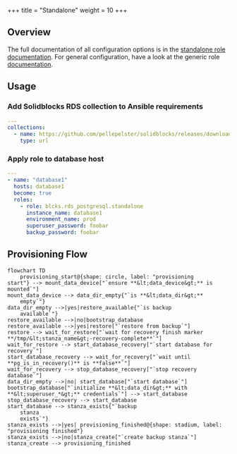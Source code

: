 +++
title = "Standalone"
weight = 10
+++

## Overview

The full documentation of all configuration options is in the [standalone role documentation](rds_postgresql/standalone). For general configuration, have a look at the generic role [documentation](rds/ansible).

## Usage

### Add Solidblocks RDS collection to Ansible requirements

```yaml
---
collections:
  - name: https://github.com/pellepelster/solidblocks/releases/download/{{% env "SOLIDBLOCKS_VERSION" %}}/blcks-rds_postgresql-{{% env "SOLIDBLOCKS_VERSION_RAW" %}}.tar.gz
    type: url
```

### Apply role to database host
```yaml
---
- name: "database1"
  hosts: database1
  become: true
  roles:
    - role: blcks.rds_postgresql.standalone
      instance_name: database1
      environment_name: prod
      superuser_password: foobar
      backup_password: foobar
```

## Provisioning Flow

```mermaid
flowchart TD
    provisioning_start@{shape: circle, label: "provisioning
start"} --> mount_data_device["`ensure **&lt;data_device&gt;** is mounted`"]
mount_data_device --> data_dir_empty{"`is **&lt;data_dir&gt;** 
    empty`"}
data_dir_empty -->|yes|restore_available{"`is backup 
    available`"}
restore_available -->|no|bootstrap_database
restore_available -->|yes|restore["`restore from backup`"]
restore --> wait_for_restore["`wait for recovery finish marker **/tmp/&lt;stanza_name&gt;-recovery-complete**`"]
wait_for_restore --> start_database_recovery["`start database for recovery`"]
start_database_recovery --> wait_for_recovery["`wait until **pg_is_in_recovery()** is **false**`"]
wait_for_recovery --> stop_database_recovery["`stop recovery database`"]
data_dir_empty -->|no| start_database["`start database`"]
bootstrap_database["`initialize **&lt;data_dir&gt;** with **&lt;superuser_*&gt;** credentials`"] --> start_database
stop_database_recovery --> start_database
start_database --> stanza_exists{"`backup
    stanza
    exists`"}
stanza_exists -->|yes| provisioning_finished@{shape: stadium, label: "provisioning finished"}
stanza_exists -->|no|stanza_create["`create backup stanza`"]
stanza_create --> provisioning_finished

```